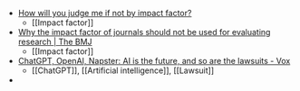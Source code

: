 - [How will you judge me if not by impact factor?](https://www.nature.com/articles/d41586-018-05467-5)
	- [[Impact factor]]
- [Why the impact factor of journals should not be used for evaluating research | The BMJ](https://www.bmj.com/content/314/7079/497.1)
	- [[Impact factor]]
- [ChatGPT, OpenAI, Napster: AI is the future, and so are the lawsuits - Vox](https://www.vox.com/recode/23580554/generative-ai-chatgpt-openai-stable-diffusion-legal-battles-napster-copyright-peter-kafka-column)
	- [[ChatGPT]], [[Artificial intelligence]], [[Lawsuit]]
-